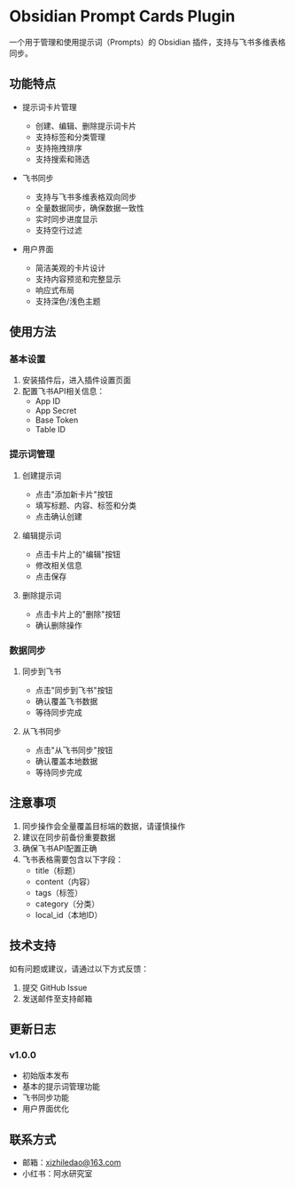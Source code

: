 # Obsidian Prompt Cards Plugin

一个用于管理和使用提示词（Prompts）的 Obsidian 插件，支持与飞书多维表格同步。

## 功能特点

- 提示词卡片管理
  - 创建、编辑、删除提示词卡片
  - 支持标签和分类管理
  - 支持拖拽排序
  - 支持搜索和筛选

- 飞书同步
  - 支持与飞书多维表格双向同步
  - 全量数据同步，确保数据一致性
  - 实时同步进度显示
  - 支持空行过滤

- 用户界面
  - 简洁美观的卡片设计
  - 支持内容预览和完整显示
  - 响应式布局
  - 支持深色/浅色主题

## 使用方法

### 基本设置

1. 安装插件后，进入插件设置页面
2. 配置飞书API相关信息：
   - App ID
   - App Secret
   - Base Token
   - Table ID

### 提示词管理

1. 创建提示词
   - 点击"添加新卡片"按钮
   - 填写标题、内容、标签和分类
   - 点击确认创建

2. 编辑提示词
   - 点击卡片上的"编辑"按钮
   - 修改相关信息
   - 点击保存

3. 删除提示词
   - 点击卡片上的"删除"按钮
   - 确认删除操作

### 数据同步

1. 同步到飞书
   - 点击"同步到飞书"按钮
   - 确认覆盖飞书数据
   - 等待同步完成

2. 从飞书同步
   - 点击"从飞书同步"按钮
   - 确认覆盖本地数据
   - 等待同步完成

## 注意事项

1. 同步操作会全量覆盖目标端的数据，请谨慎操作
2. 建议在同步前备份重要数据
3. 确保飞书API配置正确
4. 飞书表格需要包含以下字段：
   - title（标题）
   - content（内容）
   - tags（标签）
   - category（分类）
   - local_id（本地ID）

## 技术支持

如有问题或建议，请通过以下方式反馈：
1. 提交 GitHub Issue
2. 发送邮件至支持邮箱

## 更新日志

### v1.0.0
- 初始版本发布
- 基本的提示词管理功能
- 飞书同步功能
- 用户界面优化

## 联系方式
- 邮箱：xizhiledao@163.com
- 小红书：阿水研究室
